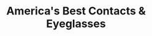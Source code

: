 ---
title: "America's Best Contacts & Eyeglasses"
url: /philadelphia/americas-best-contacts-und-eyeglasses/
shop: Optiker
---